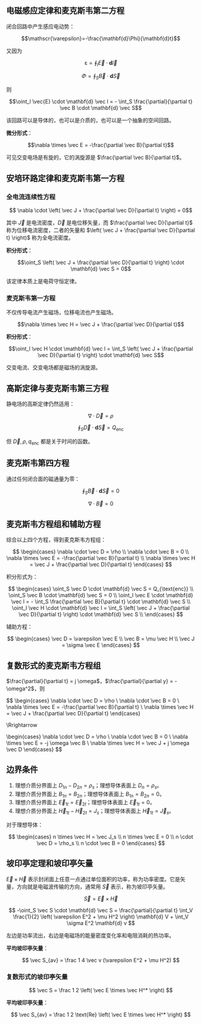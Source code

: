 
## 电磁感应定律和麦克斯韦第二方程


闭合回路中产生感应电动势：

$$\mathscr{\varepsilon}=-\frac{\mathbf{d}\Phi}{\mathbf{d}t}$$

又因为

$$\mathscr{\varepsilon}=\oint_l \vec{E} \cdot \mathbf{d} \vec{l}$$

$$\Phi=\oint_S\vec{B} \cdot \mathbf{d} \vec S$$

则

$$\oint_l \vec{E} \cdot \mathbf{d} \vec l = - \int_S \frac{\partial}{\partial t} \vec B \cdot \mathbf{d} \vec S$$

该回路可以是导体的，也可以是介质的，也可以是一个抽象的空间回路。

**微分形式**：

$$\nabla \times \vec E = -\frac{\partial \vec B}{\partial t}$$

可见交变电场是有旋的，它的涡旋源是 $\frac{\partial \vec B}{\partial t}$。

## 安培环路定律和麦克斯韦第一方程

### 全电流连续性方程


$$ \nabla \cdot \left( \vec J + \frac{\partial \vec D}{\partial t} \right) = 0$$

其中 $\vec J$ 是电流密度，$\vec D$ 是电位移矢量，而 $\frac{\partial \vec D}{\partial t}$ 称为位移电流密度，二者的矢量和 $\left( \vec J + \frac{\partial \vec D}{\partial t} \right)$ 称为全电流密度。

**积分形式**：

$$\oint_S \left( \vec J + \frac{\partial \vec D}{\partial t} \right) \cdot \mathbf{d} \vec S = 0$$

该定律本质上是电荷守恒定律。

### 麦克斯韦第一方程

不仅传导电流产生磁场，位移电流也产生磁场。

$$\nabla \times \vec H = \vec J + \frac{\partial \vec D}{\partial t}$$

**积分形式**：

$$\oint_l \vec H \cdot \mathbf{d} \vec l = \int_S \left( \vec J + \frac{\partial \vec D}{\partial t} \right) \cdot \mathbf{d} \vec S$$

交变电流、交变电场都是磁场的涡旋源。

## 高斯定律与麦克斯韦第三方程

静电场的高斯定律仍然适用：

$$\nabla \cdot \vec D = \rho$$

$$\oint_S \vec D \cdot \mathbf{d} \vec S = Q_{\text{enc}}$$

但 $\vec D, \rho, q_{\text{enc}}$ 都是关于时间的函数。

## 麦克斯韦第四方程

通过任何闭合面的磁通量为零：

$$\oint_S \vec B \cdot \mathbf{d} \vec S = 0$$

$$\nabla \cdot \vec B = 0$$

## 麦克斯韦方程组和辅助方程

综合以上四个方程，得到麦克斯韦方程组：

$$
\begin{cases}
\nabla \cdot \vec D = \rho \\
\nabla \cdot \vec B = 0 \\
\nabla \times \vec E = -\frac{\partial \vec B}{\partial t} \\
\nabla \times \vec H = \vec J + \frac{\partial \vec D}{\partial t}
\end{cases}
$$

积分形式为：

$$
\begin{cases}
\oint_S \vec D \cdot \mathbf{d} \vec S = Q_{\text{enc}} \\
\oint_S \vec B \cdot \mathbf{d} \vec S = 0 \\
\oint_l \vec E \cdot \mathbf{d} \vec l = - \int_S \frac{\partial \vec B}{\partial t} \cdot \mathbf{d} \vec S \\
\oint_l \vec H \cdot \mathbf{d} \vec l = \int_S \left( \vec J + \frac{\partial \vec D}{\partial t} \right) \cdot \mathbf{d} \vec S \\
\end{cases}
$$

辅助方程：

$$
\begin{cases}
\vec D = \varepsilon \vec E \\
\vec B = \mu \vec H \\
\vec J = \sigma \vec E 
\end{cases}
$$

## 复数形式的麦克斯韦方程组

$\frac{\partial}{\partial t} = j \omega$，$\frac{\partial}{\partial y} = -\omega^2$，则

$$
\begin{cases}
\nabla \cdot \vec D = \rho \\
\nabla \cdot \vec B = 0 \\
\nabla \times \vec E = -\frac{\partial \vec B}{\partial t} \\
\nabla \times \vec H = \vec J + \frac{\partial \vec D}{\partial t}
\end{cases}

\Rrightarrow

\begin{cases}
\nabla \cdot \vec D = \rho \\
\nabla \cdot \vec B = 0 \\
\nabla \times \vec E = -j \omega \vec B \\
\nabla \times \vec H = \vec J + j \omega \vec D
\end{cases}
$$


## 边界条件

1. 理想介质分界面上 $D_{1n} - D_{2n} = \rho_s$；理想导体表面上 $D_n = \rho_s$。
2. 理想介质分界面上 $B_{1n} = B_{2n}$；理想导体表面上 $B_{1n} = B_{2n} = 0$。
3. 理想介质分界面上 $\vec E_{1t} = \vec E_{2t}$；理想导体表面上 $\vec E_{1t} = 0$。
4. 理想介质分界面上 $\vec H_{1t} - \vec H_{2t} = J_s$；理想导体表面上 $\vec H_{1t} = \vec J_s$。

对于理想导体：

$$
\begin{cases}
n \times \vec H = \vec J_s \\
n \times \vec E = 0 \\
n \cdot \vec D = \rho_s \\
n \cdot \vec B = 0
\end{cases}
$$

## 坡印亭定理和坡印亭矢量

$\vec E \times \vec H$ 表示封闭面上任意一点通过单位面积的功率，称为功率密度。它是矢量，方向就是电磁波传输的方向，通常用 $\vec S$ 表示，称为坡印亭矢量。

$$\vec S = \vec E \times \vec H$$

$$
-\oint_S \vec S \cdot \mathbf{d} \vec S = \frac{\partial}{\partial t} \int_V \frac{1}{2} \left( \varepsilon E^2 + \mu H^2 \right) \mathbf{d} V + \int_V \sigma E^2 \mathbf{d} v
$$

左边是功率流出，右边是电磁场的能量密度变化率和电阻消耗的热功率。

**平均坡印亭矢量**：

$$
\vec S_{av} = \frac 1 4 \vec v (\varepsilon E^2 + \mu H^2)
$$

### 复数形式的坡印亭矢量

$$
\vec S = \frac 1 2 \left( \vec E \times \vec H^* \right)
$$

**平均坡印亭矢量**：

$$
\vec S_{av} = \frac 1 2 \text{Re} \left( \vec E \times \vec H^* \right)
$$
